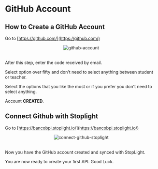 # GitHub Account

## How to Create a GitHub Account

Go to [https://github.com/](https://github.com/)

<table>
  <p align="center">
    <img src="https://stoplight.io/api/v1/projects/cHJqOjEyMTg4Ng/images/TnVj48P45bE" alt="github-account" focus="false" onerror="this.src='../static/github.gif'"/>
  </p>
</table>

After this step, enter the code received by email.

Select option over fifty and don't need to select anything between student or teacher.

Select the options that you like the most or if you prefer you don't need to select anything.

Account **CREATED**.

## Connect Github with Stoplight

Go to [https://bancobpi.stoplight.io/](https://bancobpi.stoplight.io/)

<table>
  <p align="center">
    <img src="https://stoplight.io/api/v1/projects/cHJqOjEyMTg4Ng/images/ZEiCCwvhRSA" alt="connect-github-stoplight" focus="false" onerror="this.src='../static/connect_stoplight_github.gif'"/>
  </p>
</table>



Now you have the GitHub account created and synced with StopLight.

You are now ready to create your first API. Good Luck.
